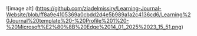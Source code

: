 
![image alt] (https://github.com/ziadelmissiry/Learning-Journal-Website/blob/ff8a9e4105369a0cbdd2d4e5b989a1a2c4136cd6/Learning%20Journal%20template%20-%20Profile%201%20-%20Microsoft%E2%80%8B%20Edge%2014_01_2025%2023_15_51.png)
